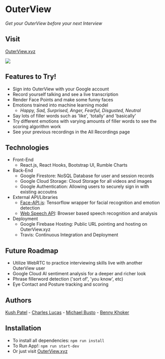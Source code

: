 # OuterView

_Get your OuterView before your next Interview_

## Visit

[OuterView.xyz](https://www.outerview.xyz/)

[![](https://firebasestorage.googleapis.com/v0/b/interviewprep-fsa.appspot.com/o/static%2Fembed.png?alt=media&token=ef6f5d54-f646-4e2a-8d62-d3854fdc2bb4)](https://www.youtube.com/watch?v=4bs31n8uNF0 'OuterView')

## Features to Try!

- Sign into OuterView with your Google account
- Record yourself talking and see a live transcription
- Render Face Points and make some funny faces
- Emotions trained into machine learning model
  - _Happy, Sad, Surprised, Anger, Fearful, Disgusted, Neutral_
- Say lots of filler words such as 'like', 'totally' and 'basically'
- Try different emotions with varying amounts of filler words to see the scoring algorithm work
- See your previous recordings in the All Recordings page

## Technologies

- Front-End
  - React.js, React Hooks, Bootstrap UI, Rumble Charts
- Back-End
  - Google Firestore: NoSQL Database for user and session records
  - Google Cloud Storage: Cloud Storage for all videos and images
  - Google Authentication: Allowing users to securely sign in with existing accoutns
- External API/Libraries
  - [Face-API.js](https://github.com/justadudewhohacks/face-api.js/): Tensorflow wrapper for facial recognition and emotion detection
  - [Web Speech API](https://developer.mozilla.org/en-US/docs/Web/API/Web_Speech_API/Using_the_Web_Speech_API): Browser based speech recognition and analysis
- Deployment
  - Google Firebase Hosting: Public URL pointing and hosting on OuterView.xyz
  - Travis: Continuous Integration and Deployment

## Future Roadmap

- Utilize WebRTC to practice interviewing skills live with another OuterView user
- Google Cloud AI sentiment analysis for a deeper and richer look
- Phrase fillerword detection ('sort of', 'you know', etc)
- Eye Contact and Posture tracking and scoring

## Authors

[Kush Patel](https://www.linkedin.com/in/kushpatel21/) - [Charles Lucas](https://www.linkedin.com/in/charleslucas1/) - [Michael Busto](https://www.linkedin.com/in/michael-busto/) - [Benny Khoker](https://www.linkedin.com/in/benny-khoker/)

## Installation

- To install all dependencies: `npm run install`
- To Run App!: `npm run start-dev`
- Or just visit [OuterView.xyz](https://www.outerview.xyz/)

